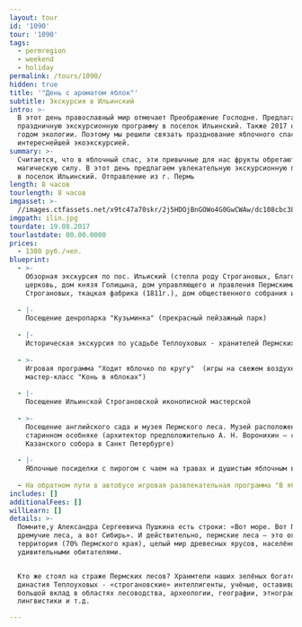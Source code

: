 ```yaml
---
layout: tour
id: '1090'
tour: '1090'
tags:
  - permregion
  - weekend
  - holiday
permalink: /tours/1090/
hidden: true
title: '"День с ароматом яблок"'
subtitle: Экскурсия в Ильинский
intro: >-
  В этот день православный мир отмечает Преображение Господне. Предлагаем Вам
  праздничную экскурсионную программу в поселок Ильинский. Также 2017 объявлен
  годом экологии. Поэтому мы решили связать празднование яблочного спаса с
  интереснейшей экоэкскурсией. 
summary: >-
  Считается, что в яблочный спас, эти привычные для нас фрукты обретают некую
  магическую силу. В этот день предлагаем увлекательную экскурсионную программу
  в поселок Ильинский. Отправление из г. Пермь 
length: 8 часов
tourlength: 8 часов
imgasset: >-
  //images.ctfassets.net/x9tc47a70skr/2j5HDOjBnGOWo4G0GwCWAw/dc108cbc3817600953e5963faa5958a5/ilin.jpg
imgpath: ilin.jpg
tourdate: 19.08.2017
tourlastdate: 00.00.0000
prices:
  - 1380 руб./чел.
blueprint:
  - >-
    Обзорная экскурсия по пос. Ильиский (стелла роду Строгановых, Благовещенская
    церковь, дом князя Голицына, дом управляющего и правления Пермскими имениями
    Строгановых, ткацкая фабрика (1811г.), дом общественного собрания и т.д.)
     
  - |-
    Посещение денропарка "Кузьминка" (прекрасный пейзажный парк)
     
  - |-
    Историческая экскурсия по усадьбе Теплоуховых - хранителей Пермских лесов
     
  - >-
    Игровая программа "Ходит яблочко по кругу"  (игры на свежем воздухе +
    мастер-класc "Конь в яблоках")
     
  - |-
    Посещение Ильинской Строгановской иконописной мастерской 
     
  - >-
    Посещение английского сада и музея Пермского леса. Музей расположен в
    старинном особняке (архитектор предположительно А. Н. Воронихин – создатель
    Казанского собора в Санкт Петербурге)
     
  - |-
    Яблочные посиделки с пирогом с чаем на травах и душистым яблочным вареньем
     
  - На обратном пути в автобусе игровая развлекательная программа "В яблочко"
includes: []
additionalFees: []
willLearn: []
details: >-
  Помните,у Александра Сергеевича Пушкина есть строки: «Вот море. Вот Пермские
  дремучие леса, а вот Сибирь». И действительно, пермские леса – это огромная
  территория (70% Пермского края), целый мир древесных ярусов, населённых
  удивительными обитателями.


  Кто же стоял на страже Пермских лесов? Хранмтели наших зелёных богатств –
  династия Теплоуховых - «строгановские» интеллигенты, учёные, оставившие
  большой вклад в областях лесоводства, археологии, географии, этнографии,
  лингвистики и т.д.

---
```

